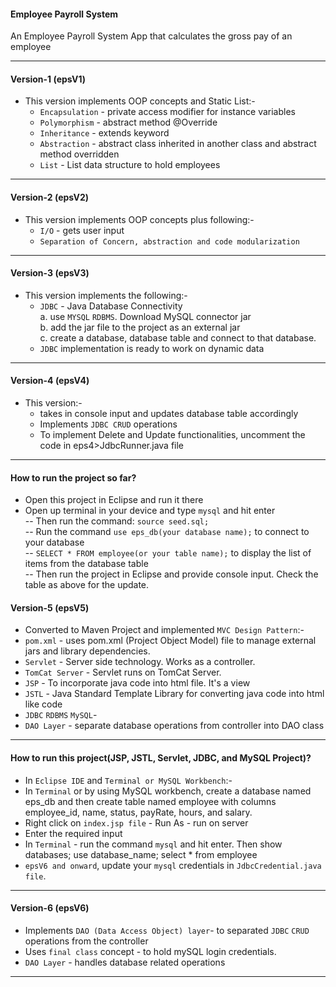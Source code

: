#### Employee Payroll System 
An Employee Payroll System App that calculates the gross pay of an employee
<hr>

#### Version-1 (epsV1) 

- This version implements OOP concepts and Static List:-
	- ``Encapsulation`` - private access modifier for instance variables <br>
	- ``Polymorphism`` - abstract method @Override <br>
	- ``Inheritance`` - extends keyword <br>
	- ``Abstraction`` - abstract class inherited in another class and abstract method overridden <br>
	- ``List`` - List data structure to hold employees
	
<hr>	

#### Version-2 (epsV2) 

- This version implements OOP concepts plus following:- 
	- ``I/O`` - gets user input <br>
	- ``Separation of Concern, abstraction and code modularization`` <br>
	
<hr>

#### Version-3 (epsV3) 

- This version implements the following:- 
	- ``JDBC`` - Java Database Connectivity <br>
		a. use ``MYSQL`` ``RDBMS``. Download MySQL connector jar <br>
		b. add the jar file to the project as an external jar <br>
		c. create a database, database table and connect to that database. <br>
	- ``JDBC`` implementation is ready to work on dynamic data <br>

<hr>

#### Version-4 (epsV4) 

- This version:- 
	- takes in console input and updates database table accordingly <br>
	- Implements ``JDBC CRUD`` operations <br>
	- To implement Delete and Update functionalities, uncomment the code in eps4>JdbcRunner.java file
	
<hr>

#### How to run the project so far? 
- Open this project in Eclipse and run it there
- Open up terminal in your device and type ``mysql`` and hit enter <br>
	-- Then run the command: ``source seed.sql;`` <br>
	-- Run the command ``use eps_db(your database name);`` to connect to your database <br>
	-- ``SELECT * FROM employee(or your table name);`` to display the list of items from the database table <br>
	-- Then run the project in Eclipse and provide console input. Check the table as above for the update.


#### Version-5 (epsV5) 

- Converted to Maven Project and implemented ``MVC Design Pattern``:-
- ``pom.xml`` - uses pom.xml (Project Object Model) file to manage external jars and library 		dependencies.<br>
- ``Servlet`` - Server side technology. Works as a controller.<br>
- ``TomCat Server`` - Servlet runs on TomCat Server.<br>
- ``JSP`` - To incorporate java code into html file. It's a view<br>
- ``JSTL`` - Java Standard Template Library for converting java code into html like code<br>
- ``JDBC`` ``RDBMS`` ``MySQL``- <br>
- ``DAO Layer`` - separate database operations from controller into DAO class <br>

<hr>

#### How to run this project(JSP, JSTL, Servlet, JDBC, and MySQL Project)? 

- In ``Eclipse IDE`` and ``Terminal or MySQL Workbench``:-
- In ``Terminal`` or by using MySQL workbench, create a database named eps_db and then create table named employee with columns employee_id, name, status, payRate, hours, and salary.
- Right click on ``index.jsp file`` - Run As - run on server <br>
- Enter the required input <br>
- In ``Terminal`` - run the command ``mysql`` and hit enter. Then show databases; use database_name; select * from employee<br>
- ``epsV6 and onward``, update your ``mysql`` credentials in ``JdbcCredential.java file``.

<hr>

#### Version-6 (epsV6) 

- Implements ``DAO (Data Access Object) layer``- to separated ``JDBC`` ``CRUD`` operations from the controller
- Uses ``final class`` concept - to hold mySQL login credentials.<br>
- ``DAO Layer`` - handles database related operations <br>

<hr>
